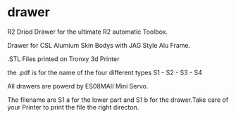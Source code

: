 # drawer
R2 Driod Drawer for the ultimate R2 automatic Toolbox.

Drawer for CSL Alumium Skin Bodys with JAG Style Alu Frame.

.STL Files printed on Tronxy 3d Printer

the .pdf is for the name of the four different types
S1 - S2 - S3 - S4

All drawers are powerd by ES08MAII Mini Servo.

The filename are S1 a for the lower part and S1 b for the drawer.Take care of your Printer to print the file the right directon.



